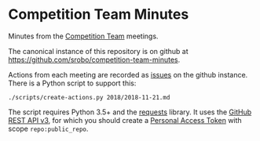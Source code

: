 # Competition Team Minutes

Minutes from the [Competition Team][competition-team] meetings.

The canonical instance of this repository is on github at
https://github.com/srobo/competition-team-minutes.

Actions from each meeting are recorded as [issues][github-issues] on the github
instance. There is a Python script to support this:
```
./scripts/create-actions.py 2018/2018-11-21.md
```
The script requires Python 3.5+ and the [requests][python-requests] library. It
uses the [GitHub REST API v3][github-rest-api], for which you should create a
[Personal Access Token][api-tokens] with scope `repo:public_repo`.

[competition-team]: https://opsmanual.studentrobotics.org/annual-robotics-competition/competition-programme-team
[github-issues]: https://github.com/srobo/competition-team-minutes/issues
[python-requests]: https://pypi.org/project/requests
[github-rest-api]: https://developer.github.com/v3/issues/
[api-tokens]: https://blog.github.com/2013-05-16-personal-api-tokens/
